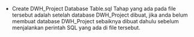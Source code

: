 - Create DWH_Project Database Table.sql
  Tahap yang ada pada file tersebut adalah setelah database DWH_Project dibuat, jika anda belum membuat database DWH_Project
  sebaiknya dibuat dahulu sebelum menjalankan perintah SQL yang ada di file tersebut.
